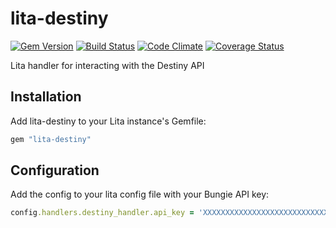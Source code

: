 # lita-destiny

[![Gem Version](https://badge.fury.io/rb/lita-destiny.svg)](http://badge.fury.io/rb/lita-destiny)
[![Build Status](https://travis-ci.org/PDaily/lita-destiny.svg?branch=master)](https://travis-ci.org/PDaily/lita-destiny)
[![Code Climate](https://codeclimate.com/github/PDaily/lita-destiny/badges/gpa.svg)](https://codeclimate.com/github/PDaily/lita-destiny)
[![Coverage Status](https://coveralls.io/repos/PDaily/lita-destiny/badge.svg?branch=master)](https://coveralls.io/r/PDaily/lita-destiny?branch=master)

Lita handler for interacting with the Destiny API

## Installation

Add lita-destiny to your Lita instance's Gemfile:

``` ruby
gem "lita-destiny"
```

## Configuration

Add the config to your lita config file with your Bungie API key:
``` ruby
config.handlers.destiny_handler.api_key = 'XXXXXXXXXXXXXXXXXXXXXXXXXXXXXXXX'
```

